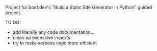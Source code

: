 Project for boot.dev's "Build a Static Site Generator in Python" guided project.

TO DO:
- add literally any code documentation...
- clean up excessive imports
- try to make verbose logic more efficient
